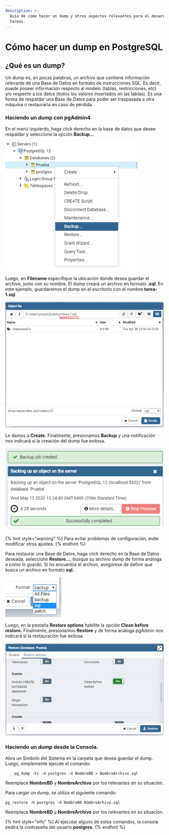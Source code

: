 ```yaml
---
description: >-
  Guía de cómo hacer un dump y otros aspectos relevantes para el desarrollo de
  tareas.
---
```


# Cómo hacer un dump en PostgreSQL

## ¿Qué es un dump?

Un dump es, en pocas palabras, un archivo que contiene información relevante de una Base de Datos en formato de instrucciones SQL. Es decir, puede poseer información respecto al modelo \(tablas, restricciones, etc\) y/o respecto a los datos \(todos los valores insertados en las tablas\). Es una forma de respaldar una Base de Datos para poder ser traspasada a otra máquina o restaurarla en caso de pérdida.

### Haciendo un dump con pgAdmin4

En el menú izquierdo,  haga click derecho en la base de datos que desee respaldar y seleccione la opción **Backup...**

![Haciendo un dump de la BD &quot;Prueba&quot;](../.gitbook/assets/image%20%289%29.png)

Luego, en **Filename** especifique la ubicación donde desea guardar el archivo, junto con su nombre. El dump creará un archivo en formato **.sql**. En este ejemplo, guardaremos el dump en el escritorio con el nombre **tarea-1.sql**.

![](../.gitbook/assets/image%20%2816%29.png)

Le damos a **Create.** Finalmente, presionamos **Backup** y una notificación nos indicará si la creación del dump fue exitosa.

![](../.gitbook/assets/image%20%283%29.png)

{% hint style="warning" %}
Para evitar problemas de configuración, evite modificar otros ajustes.
{% endhint %}

Para restaurar una Base de Datos, haga click derecho en la Base de Datos deseada, seleccione **Restore...**, busque su archivo dump de forma análoga a como lo guardó. Si no encuentra el archivo, asegúrese de definir que busca un archivo en formato **sql.** 

  

![Por defecto, Restore abre la ventana buscando en formato &quot;backup&quot;.](../.gitbook/assets/image%20%2818%29.png)

Luego, en la pestaña **Restore options** habilite la opción **Clean before restore.** Finalmente, presionamos **Restore** y de forma análoga pgAdmin nos indicará si la restauración fue exitosa.

![Recuerde habilitar clean before restore.](../.gitbook/assets/image%20%288%29.png)

### Haciendo un dump desde la Consola.

Abra un Símbolo del Sistema en la carpeta que desea guardar el dump. Luego, simplemente ejecute el comando:

```text
    pg_dump -Fc -U postgres -d NombreBD > NombreArchivo.sql
```

Reemplace **NombreBD** y **NombreArchivo** por los relevantes en su situación.

Para cargar un dump, se utiliza el siguiente comando:

```text
pg_restore -U postgres -d NombreBD NombreArhivo.sql
```

Reemplace **NombreBD** y **NombreArchivo** por los relevantes en su situación.

{% hint style="info" %}
Al ejecutar alguno de estos comandos, la consola pedirá la contraseña del usuario **postgres.**
{% endhint %}

